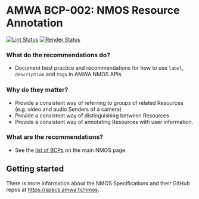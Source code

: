 # AMWA BCP-002: NMOS Resource Annotation

[![Lint Status](https://github.com/AMWA-TV/nmos-grouping/workflows/Lint/badge.svg)](https://github.com/AMWA-TV/nmos-grouping/actions?query=workflow%3ALint)
[![Render Status](https://github.com/AMWA-TV/nmos-grouping/workflows/Render/badge.svg)](https://github.com/AMWA-TV/nmos-grouping/actions?query=workflow%3ARender)

<!-- INTRO-START -->

### What do the recommendations do?

- Document best practice and recommendations for how to use `label`, `description` and `tags` in AMWA NMOS APIs.

### Why do they matter?

- Provide a consistent way of referring to groups of related Resources (e.g. video and audio Senders of a camera)
- Provide a consistent way of distinguishing between Resources
- Provide a consistent way of annotating Resources with user information.

### What are the recommendations?

- See the [list of BCPs](https://specs.amwa.tv/nmos/#nmos-best-common-practices-bcp) on the main NMOS page.

<!-- INTRO-END -->

## Getting started

There is more information about the NMOS Specifications and their GitHub repos at <https://specs.amwa.tv/nmos>.
